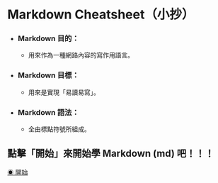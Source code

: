# Markdown Cheatsheet（小抄）

- ### Markdown **目的**：
   - 用來作為一種網路內容的寫作用語言。
- ### Markdown **目標**：
   - 用來是實現「易讀易寫」。
- ### Markdown **語法**：
   - 全由標點符號所組成。
   
   
   
## 點擊「開始」來開始學 Markdown (md) 吧！！！
[◉ 開始](https://github.com/TsuNmei/Markdown-tutorial/blob/master/Started.md)
